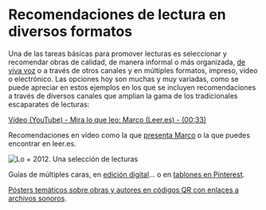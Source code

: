 # Recomendaciones de lectura en diversos formatos

Una de las tareas básicas para promover lecturas es seleccionar y recomendar obras de calidad, de manera informal o más organizada, [de viva voz](http://www.lecturalab.org/story/Cmo-hacer-presentaciones-de-lecturas-ms-atractivas-y-eficaces_2196 "Cómo hacer presentaciones de lecturas más atractivas y eficaces") o a través de otros canales y en múltiples formatos, impreso, vídeo o electrónico. Las opciones hoy son muchas y muy variadas, como se puede apreciar en estos ejemplos en los que se incluyen recomendaciones a través de diversos canales que amplian la gama de los tradicionales escaparates de lecturas:

[Vídeo (YouTube) - Mira lo que leo: Marco (Leer.es) - (00:33)](https://www.youtube.com/watch?v=Zvc3nUSQumg)

Recomendaciones en vídeo como la que [presenta Marco](http://www.youtube.com/embed/Zvc3nUSQumg "Marco recomienda") o la que puedes encontrar en leer.es.


![Lo + 2012. Una selección de lecturas](http://cilij.fundaciongsr.com/uploads/contenidos/thumbnail/761-Lo+2012_CILIJT.jpg "Lo + 2012. Una selección de lecturas")


Guías de múltiples caras, en [edición digital](http://recursos.fgsr.es/lomas/ "Lo + 2012. Una selección de lecturas")... o en [tablones en Pinterest](http://pinterest.com/lectura "Lo + 2012. Una selección de lecturas en Pinterest").

[Pósters temáticos sobre obras y autores en códigos QR con enlaces a archivos sonoros](http://www.lecturalab.org/story/Los-cdigos-QR-y-su-uso-en-el-entorno-acadmico_3180 "Los códigos QR y su uso en el entorno académico").